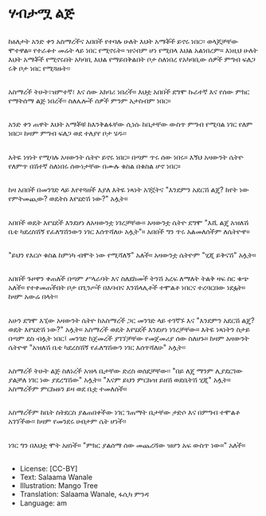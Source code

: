 # ሃብታሟ ልጅ

##
ከዕለታት አንድ ቀን አስማረችና አበበች የተባሉ ሁለት እህት
አማቾች ይኖሩ ነበር፡፡
ወላጆቻቸው ሞተዋል። የተራቆተ መሬት ላይ ነበር የሚኖሩት።
ዝናብም ሆነ የሚበላ እህል አልነበረም።
እነዚህ ሁለት እህት አማቾች የሚኖሩበት አካባቢ እህል
የማይበቅልበት ቦታ ስለነበረ የአካባቢው ሰዎች ምግብ ፍለጋ ሩቅ
ቦታ ነበር የሚጓዙት፡፡

##
አስማረች ትሁት፣ዝምተኛ፣ እና ሰው
አክባሪ ነበረች።
እህቷ አበበች ደግሞ ኩራተኛ እና የሰው
ምክር የማትሰማ ልጅ ነበረች፡፡ ስለሌሎች
ሰዎች ምንም አታስብም ነበር።

##
አንድ ቀን ጠዋት እህት አማቾቹ
ከእንቅልፋቸው ሲነሱ ከቤታቸው ውስጥ
ምግብ የሚባል ነገር የለም ነበር።
ከዛም ምግብ ፍለጋ ወደ ተለያየ ቦታ
ሄዱ፡፡

##
እትዬ ነፃነት የሚባሉ አዛውንት ሴትዮ
ይኖሩ ነበር።
በጣም ጥሩ ሰው ነበሩ።
እኝህ አዛውንት ሴትዮ የለምጥ በሽተኛ
ስለነበሩ ሰውነታቸው በሙሉ ቁስል በቁስል
ሆኖ ነበር።

##
ከዛ አበበች በመንገድ ላይ እየተጓዘች እያለ
እትዬ ነጻነት አገኟትና "እንደምን አደርሽ
ልጄ? ከየት ነው የምትመጪው? ወዴትስ
እየሄድሽ ነው?" አሏት።

##
አበበች ወዴት እየሄደች እንደሆነ
ለአዛውንቷ ነገረቻቸው።
አዛውንቷ ሴትዮ ደግሞ "እሺ ልጄ አዝለሽ
ቤቴ ካደረስሽኝ የፈለግሽንውን ነገር
እሰጥሻለሁ አሏት"።
አበበች ግን ጥሩ አልመለሰችም ለሴትዮዋ።

##
"ይህን የእርሶ ቁስል ከምነካ ብሞት ነው
የሚሻለኝ" አለች።
አዛውንቷ ሴትዮም "ሂጂ ይቅናሽ" አሏት።

##
አበበች ጉዞዋን ቀጠለች በጣም ሥላራባት
እና ስለደከመች ትንሽ አረፍ ለማለት ትልቅ
ዛፍ ስር ቁጭ አለች።
የተቀመጠችበት ቦታ በጊንጦች በእባብና
እንሽላሊቶች ተሞልቶ ነበርና ተረባርበው
ነደፏት። ከዛም አውሬ በላት፡፡

##
አሁን ደግሞ እኚው አዛውንት ሴትዮ
ከአስማረች ጋር መንገድ ላይ ተገኛኙ እና
"እንደምን አደርሽ ልጄ? ወዴት እየሄድሽ
ነው?" አሏት። አስማረች ወዴት እየሄደች
እንደሆነ ነገረቻቸው።
እትዬ ነጻነትን ስታይ በጣም ደስ ብሏት
ነበር፤ መንገድ ከጀመረች ያገኘቻቸው
የመጀመሪያ ሰው ስለሆኑ።
ከዛም አዛውንት ሴትዮዋ "አዝለሽ ቤቴ
ካደረስሽኝ የፈለግሽውን ነገር እሰጥሻለሁ"
አሏት፡፡

##
አስማረች ትሁት ልጅ ስለነረች አዝላ
ቤታቸው ድረስ ወሰደቻቸው፡፡
"በይ ለጄ ማንም ሊያደርገው ያልቻለ ነገር
ነው ያደረግሽው" አሏት።
"እናም ይህን ምርኩዝ ይዘሽ ወደቤትሽ
ሂጂ" አሏት።
አስማረችም ምርኩዙን ይዛ ወደ ቤቷ
ተመለሰች።

##
አስማረችም ከቤት ስትደርስ ያልጠበቀችው
ነገር ገጠማት ቤታቸው ታድሶ እና በምግብ
ተሞልቶ አገኘችው፡፡
ከዛም የመንደሩ ሀብታም ሴት ሆነች፡፡

##
ነገር ግን በእህቷ ሞት አዘነች።
"ምክር ያልሰማ ሰው መጨረሻው ዝሆን
አፍ ውስጥ ነው።" አለች።

##
* License: [CC-BY]
* Text: Salaama Wanale
* Illustration: Mango Tree
* Translation: Salaama Wanale, ፋሲካ ምንዳ
* Language: am
